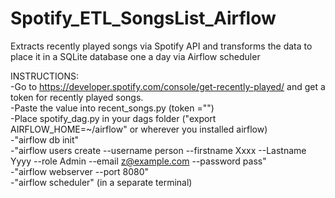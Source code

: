 # Spotify_ETL_SongsList_Airflow
Extracts recently played songs via Spotify API and transforms the data to place it in a SQLite database one a day via Airflow scheduler

INSTRUCTIONS: <br />
-Go to https://developer.spotify.com/console/get-recently-played/ and get a token for recently played songs.  <br />
-Paste the value into recent_songs.py (token ="") <br />
-Place spotify_dag.py in your dags folder ("export AIRFLOW_HOME=~/airflow" or wherever you installed airflow) <br />
-"airflow db init" <br />
-"airflow users create --username person --firstname Xxxx --Lastname Yyyy --role Admin --email z@example.com --password pass" <br />
-"airflow webserver --port 8080" <br />
-"airflow scheduler" (in a separate terminal) <br />
